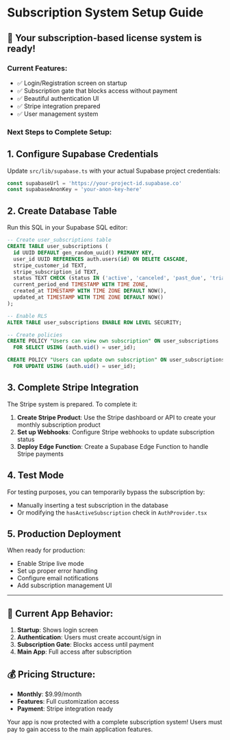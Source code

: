 # Subscription System Setup Guide

## 🚀 Your subscription-based license system is ready!

### Current Features:
- ✅ Login/Registration screen on startup  
- ✅ Subscription gate that blocks access without payment
- ✅ Beautiful authentication UI
- ✅ Stripe integration prepared
- ✅ User management system

### Next Steps to Complete Setup:

## 1. Configure Supabase Credentials

Update `src/lib/supabase.ts` with your actual Supabase project credentials:

```typescript
const supabaseUrl = 'https://your-project-id.supabase.co'
const supabaseAnonKey = 'your-anon-key-here'
```

## 2. Create Database Table

Run this SQL in your Supabase SQL editor:

```sql
-- Create user_subscriptions table
CREATE TABLE user_subscriptions (
  id UUID DEFAULT gen_random_uuid() PRIMARY KEY,
  user_id UUID REFERENCES auth.users(id) ON DELETE CASCADE,
  stripe_customer_id TEXT,
  stripe_subscription_id TEXT,
  status TEXT CHECK (status IN ('active', 'canceled', 'past_due', 'trialing')) DEFAULT 'trialing',
  current_period_end TIMESTAMP WITH TIME ZONE,
  created_at TIMESTAMP WITH TIME ZONE DEFAULT NOW(),
  updated_at TIMESTAMP WITH TIME ZONE DEFAULT NOW()
);

-- Enable RLS
ALTER TABLE user_subscriptions ENABLE ROW LEVEL SECURITY;

-- Create policies
CREATE POLICY "Users can view own subscription" ON user_subscriptions
  FOR SELECT USING (auth.uid() = user_id);

CREATE POLICY "Users can update own subscription" ON user_subscriptions
  FOR UPDATE USING (auth.uid() = user_id);
```

## 3. Complete Stripe Integration

The Stripe system is prepared. To complete it:

1. **Create Stripe Product**: Use the Stripe dashboard or API to create your monthly subscription product
2. **Set up Webhooks**: Configure Stripe webhooks to update subscription status
3. **Deploy Edge Function**: Create a Supabase Edge Function to handle Stripe payments

## 4. Test Mode

For testing purposes, you can temporarily bypass the subscription by:
- Manually inserting a test subscription in the database
- Or modifying the `hasActiveSubscription` check in `AuthProvider.tsx`

## 5. Production Deployment

When ready for production:
- Enable Stripe live mode
- Set up proper error handling
- Configure email notifications
- Add subscription management UI

---

## 🎯 Current App Behavior:

1. **Startup**: Shows login screen
2. **Authentication**: Users must create account/sign in  
3. **Subscription Gate**: Blocks access until payment
4. **Main App**: Full access after subscription

## 💰 Pricing Structure:
- **Monthly**: $9.99/month
- **Features**: Full customization access
- **Payment**: Stripe integration ready

Your app is now protected with a complete subscription system! Users must pay to gain access to the main application features.